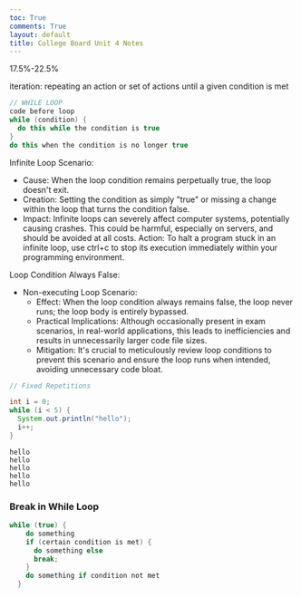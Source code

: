 ```yaml
---
toc: True
comments: True
layout: default
title: College Board Unit 4 Notes
---
```


17.5%-22.5%

iteration: repeating an action or set of actions until a given condition is met


```java
// WHILE LOOP
code before loop
while (condition) {
  do this while the condition is true
}
do this when the condition is no longer true
```

Infinite Loop Scenario:
- Cause: When the loop condition remains perpetually true, the loop doesn't exit.
- Creation: Setting the condition as simply "true" or missing a change within the loop that turns the condition false.
- Impact: Infinite loops can severely affect computer systems, potentially causing crashes. This could be harmful, especially on servers, and should be avoided at all costs.
Action: To halt a program stuck in an infinite loop, use ctrl+c to stop its execution immediately within your programming environment.

Loop Condition Always False:
- Non-executing Loop Scenario:
    - Effect: When the loop condition always remains false, the loop never runs; the loop body is entirely bypassed.
    - Practical Implications: Although occasionally present in exam scenarios, in real-world applications, this leads to inefficiencies and results in unnecessarily larger code file sizes.
    - Mitigation: It's crucial to meticulously review loop conditions to prevent this scenario and ensure the loop runs when intended, avoiding unnecessary code bloat.


```java
// Fixed Repetitions

int i = 0;
while (i < 5) {
  System.out.println("hello");
  i++;
}
```

    hello
    hello
    hello
    hello
    hello


### Break in While Loop


```java
while (true) {
    do something
    if (certain condition is met) {
      do something else
      break;
    }
    do something if condition not met
  }
  
```
